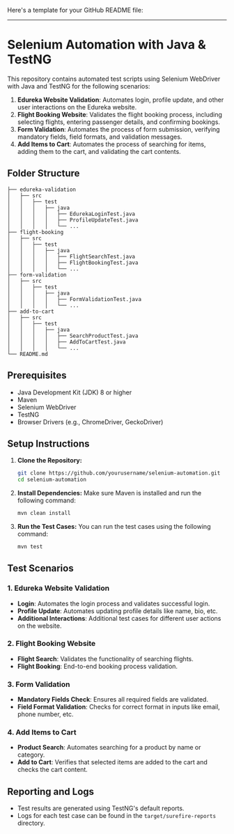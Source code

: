 Here's a template for your GitHub README file:

---

# Selenium Automation with Java & TestNG

This repository contains automated test scripts using Selenium WebDriver with Java and TestNG for the following scenarios:

1. **Edureka Website Validation**: Automates login, profile update, and other user interactions on the Edureka website.
2. **Flight Booking Website**: Validates the flight booking process, including selecting flights, entering passenger details, and confirming bookings.
3. **Form Validation**: Automates the process of form submission, verifying mandatory fields, field formats, and validation messages.
4. **Add Items to Cart**: Automates the process of searching for items, adding them to the cart, and validating the cart contents.

## Folder Structure

```
├── edureka-validation
│   ├── src
│   │   ├── test
│   │   │   ├── java
│   │   │   │   ├── EdurekaLoginTest.java
│   │   │   │   ├── ProfileUpdateTest.java
│   │   │   │   └── ...
├── flight-booking
│   ├── src
│   │   ├── test
│   │   │   ├── java
│   │   │   │   ├── FlightSearchTest.java
│   │   │   │   ├── FlightBookingTest.java
│   │   │   │   └── ...
├── form-validation
│   ├── src
│   │   ├── test
│   │   │   ├── java
│   │   │   │   ├── FormValidationTest.java
│   │   │   │   └── ...
├── add-to-cart
│   ├── src
│   │   ├── test
│   │   │   ├── java
│   │   │   │   ├── SearchProductTest.java
│   │   │   │   ├── AddToCartTest.java
│   │   │   │   └── ...
└── README.md
```

## Prerequisites

- Java Development Kit (JDK) 8 or higher
- Maven
- Selenium WebDriver
- TestNG
- Browser Drivers (e.g., ChromeDriver, GeckoDriver)

## Setup Instructions

1. **Clone the Repository:**
   ```sh
   git clone https://github.com/yourusername/selenium-automation.git
   cd selenium-automation
   ```

2. **Install Dependencies:**
   Make sure Maven is installed and run the following command:
   ```sh
   mvn clean install
   ```

3. **Run the Test Cases:**
   You can run the test cases using the following command:
   ```sh
   mvn test
   ```

## Test Scenarios

### 1. Edureka Website Validation
- **Login**: Automates the login process and validates successful login.
- **Profile Update**: Automates updating profile details like name, bio, etc.
- **Additional Interactions**: Additional test cases for different user actions on the website.

### 2. Flight Booking Website
- **Flight Search**: Validates the functionality of searching flights.
- **Flight Booking**: End-to-end booking process validation.

### 3. Form Validation
- **Mandatory Fields Check**: Ensures all required fields are validated.
- **Field Format Validation**: Checks for correct format in inputs like email, phone number, etc.

### 4. Add Items to Cart
- **Product Search**: Automates searching for a product by name or category.
- **Add to Cart**: Verifies that selected items are added to the cart and checks the cart content.

## Reporting and Logs

- Test results are generated using TestNG's default reports.
- Logs for each test case can be found in the `target/surefire-reports` directory.

